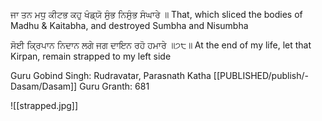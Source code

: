 ਜਾ ਤਨ ਮਧੁ ਕੀਟਭ ਕਹੁ ਖੰਡ੍ਯੋ ਸੁੰਭ ਨਿਸੁੰਭ ਸੰਘਾਰੇ ॥
That, which sliced the bodies of Madhu & Kaitabha, and destroyed Sumbha and Nisumbha

ਸੋਈ ਕ੍ਰਿਪਾਨ ਨਿਦਾਨ ਲਗੇ ਜਗ ਦਾਇਨ ਰਹੋ ਹਮਾਰੇ ॥੭੮॥
At the end of my life, let that Kirpan, remain strapped to my left side

Guru Gobind Singh: Rudravatar, Parasnath Katha
[[PUBLISHED/publish/-Dasam/Dasam]] Guru Granth: 681

![[strapped.jpg]]
